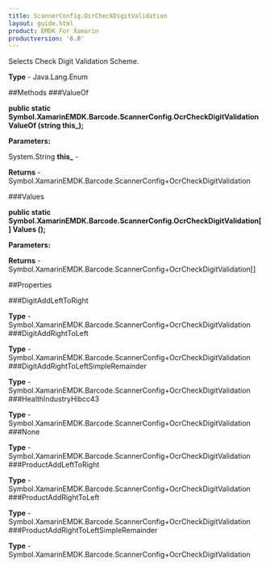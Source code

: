 ```yaml
---
title: ScannerConfig.OcrCheckDigitValidation
layout: guide.html
product: EMDK For Xamarin 
productversion: '6.0' 
---
```

Selects Check Digit Validation Scheme.

**Type** - Java.Lang.Enum

##Methods
###ValueOf

**public static Symbol.XamarinEMDK.Barcode.ScannerConfig.OcrCheckDigitValidation ValueOf (string this_);**



**Parameters:**

System.String **this_**  - 

**Returns** - Symbol.XamarinEMDK.Barcode.ScannerConfig+OcrCheckDigitValidation

###Values

**public static Symbol.XamarinEMDK.Barcode.ScannerConfig.OcrCheckDigitValidation[] Values ();**



**Parameters:**

**Returns** - Symbol.XamarinEMDK.Barcode.ScannerConfig+OcrCheckDigitValidation[]

##Properties

###DigitAddLeftToRight


**Type** - Symbol.XamarinEMDK.Barcode.ScannerConfig+OcrCheckDigitValidation
###DigitAddRightToLeft


**Type** - Symbol.XamarinEMDK.Barcode.ScannerConfig+OcrCheckDigitValidation
###DigitAddRightToLeftSimpleRemainder


**Type** - Symbol.XamarinEMDK.Barcode.ScannerConfig+OcrCheckDigitValidation
###HealthIndustryHibcc43


**Type** - Symbol.XamarinEMDK.Barcode.ScannerConfig+OcrCheckDigitValidation
###None


**Type** - Symbol.XamarinEMDK.Barcode.ScannerConfig+OcrCheckDigitValidation
###ProductAddLeftToRight


**Type** - Symbol.XamarinEMDK.Barcode.ScannerConfig+OcrCheckDigitValidation
###ProductAddRightToLeft


**Type** - Symbol.XamarinEMDK.Barcode.ScannerConfig+OcrCheckDigitValidation
###ProductAddRightToLeftSimpleRemainder


**Type** - Symbol.XamarinEMDK.Barcode.ScannerConfig+OcrCheckDigitValidation
